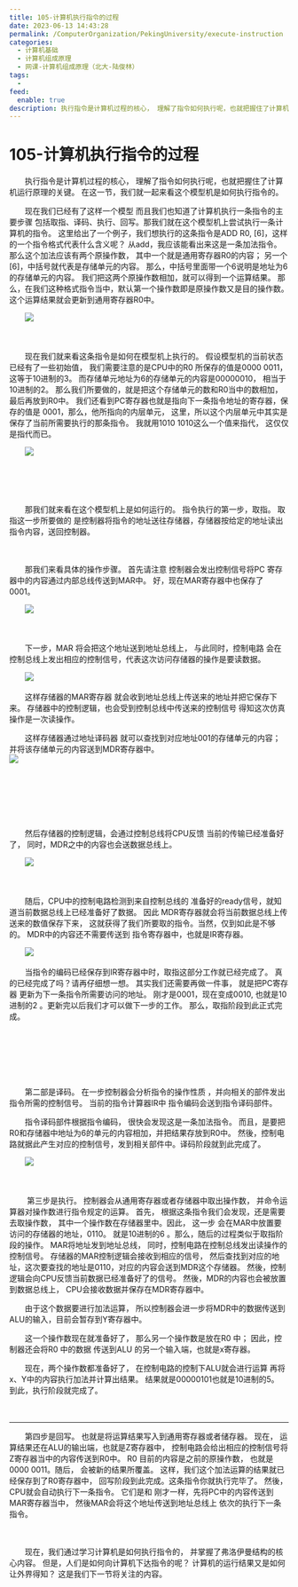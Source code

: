 ```yaml
---
title: 105-计算机执行指令的过程
date: 2023-06-13 14:43:28
permalink: /ComputerOrganization/PekingUniversity/execute-instruction
categories:
  - 计算机基础
  - 计算机组成原理
  - 网课-计算机组成原理（北大-陆俊林）
tags:
  - 
feed:
  enable: true
description: 执行指令是计算机过程的核心， 理解了指令如何执行呢，也就把握住了计算机运行原理的关键。 在这一节，我们就一起来看这个模型机是如何执行指令的。 
---
```

# 105-计算机执行指令的过程

　　执行指令是计算机过程的核心， 理解了指令如何执行呢，也就把握住了计算机运行原理的关键。 在这一节，我们就一起来看这个模型机是如何执行指令的。 

<!-- more -->

　　现在我们已经有了这样一个模型 而且我们也知道了计算机执行一条指令的主要步骤 包括取指、译码、执行、回写。那我们就在这个模型机上尝试执行一条计算机的指令。 这里给出了一个例子，我们想执行的这条指令是ADD R0, [6]，这样的一个指令格式代表什么含义呢？ 从add，我应该能看出来这是一条加法指令。 那么这个加法应该有两个原操作数， 其中一个就是通用寄存器R0的内容； 另一个[6]，中括号就代表是存储单元的内容。 那么，中括号里面带一个6说明是地址为6的存储单元的内容。 我们把这两个原操作数相加，就可以得到一个运算结果。 那么，在我们这种格式指令当中，默认第一个操作数即是原操作数又是目的操作数。 这个运算结果就会更新到通用寄存器R0中。 

　　![](https://image.peterjxl.com/blog/image-20220918093805-tzx49fd.png)

　　‍

　　现在我们就来看这条指令是如何在模型机上执行的。 假设模型机的当前状态已经有了一些初始值， 我们需要注意的是CPU中的R0 所保存的值是0000  0011，这等于10进制的3。 而存储单元地址为6的存储单元的内容是00000010， 相当于10进制的2。 那么我们所要做的，就是把这个存储单元的数和R0当中的数相加，最后再放到R0中。 我们还看到PC寄存器也就是指向下一条指令地址的寄存器，保存的值是 0001，那么，他所指向的内层单元， 这里，所以这个内层单元中其实是保存了当前所需要执行的那条指令。 我就用1010  1010这么一个值来指代， 这仅仅是指代而已。

　　![](https://image.peterjxl.com/blog/image-20220918093918-41dkpmr.png)

　　‍

　　‍

　　那我们就来看在这个模型机上是如何运行的。 指令执行的第一步，取指。 取指这一步所要做的 是控制器将指令的地址送往存储器，存储器按给定的地址读出指令内容，送回控制器。

　　‍

　　那我们来看具体的操作步骤。 首先请注意 控制器会发出控制信号将PC 寄存器中的内容通过内部总线传送到MAR中。 好，现在MAR寄存器中也保存了0001。 

　　![](https://image.peterjxl.com/blog/image-20220918094025-tesmzuz.png)

　　‍

　　下一步，MAR 将会把这个地址送到地址总线上， 与此同时，控制电路 会在控制总线上发出相应的控制信号，代表这次访问存储器的操作是要读数据。 

　　![](https://image.peterjxl.com/blog/image-20220918094138-0b1xovd.png)

　　这样存储器的MAR寄存器 就会收到地址总线上传送来的地址并把它保存下来。 存储器中的控制逻辑，也会受到控制总线中传送来的控制信号 得知这次仿真操作是一次读操作。  
  

　　这样存储器通过地址译码器 就可以查找到对应地址001的存储单元的内容； 并将该存储单元的内容送到MDR寄存器中。  
![](https://image.peterjxl.com/blog/image-20220918094225-oa2h9f7.png)

　　‍

　　‍

　　‍

　　然后存储器的控制逻辑，会通过控制总线将CPU反馈 当前的传输已经准备好了， 同时，MDR之中的内容也会送数据总线上。

　　![](https://image.peterjxl.com/blog/image-20220918094302-39kwrbg.png)

　　  

　　随后，CPU中的控制电路检测到来自控制总线的 准备好的ready信号，就知道当前数据总线上已经准备好了数据。 因此 MDR寄存器就会将当前数据总线上传送来的数值保存下来， 这就获得了我们所要取的指令。当然，仅到如此是不够的。 MDR中的内容还不需要传送到 指令寄存器中，也就是IR寄存器。

　　![](https://image.peterjxl.com/blog/image-20220918094409-wqnlta1.png)

　　当指令的编码已经保存到IR寄存器中时，取指这部分工作就已经完成了。 真的已经完成了吗？请再仔细想一想。 其实我们还需要再做一件事， 就是把PC寄存器 更新为下一条指令所需要访问的地址。 刚才是0001，现在变成0010, 也就是10进制的2 。更新完以后我们才可以做下一步的工作。 那么，取指阶段到此正式完成。 

　　‍

　　‍

　　‍

　　第二部是译码。 在一步控制器会分析指令的操作性质 ，并向相关的部件发出指令所需的控制信号。 当前的指令计算器IR中 指令编码会送到指令译码部件。

　　指令译码部件根据指令编码， 很快会发现这是一条加法指令。 而且，是要把R0和存储器中地址为6的单元的内容相加，并把结果存放到R0中。 然後，控制电路就据此产生对应的控制信号，发到相关部件中。译码阶段就到此完成了。

　　![](https://image.peterjxl.com/blog/image-20220918094601-sf4gx7c.png)

　　‍

　　 第三步是执行。 控制器会从通用寄存器或者存储器中取出操作数， 并命令运算器对操作数进行指令规定的运算。 首先， 根据这条指令我们会发现，还是需要去取操作数， 其中一个操作数在存储器里中。因此， 这一步 会在MAR中放置要访问的存储器的地址，0110。 就是10进制的6 。那么，随后的过程类似于取指阶段的操作。 MAR将地址发到地址总线， 同时，控制电路在控制总线发出读操作的控制信号。 存储器的MAR控制逻辑会接收到相应的信号， 然后查找到对应的地址，这次要查找的地址是0110，对应的内容会送到MDR这个存储器。 然後，控制逻辑会向CPU反馈当前数据已经准备好了的信号。 然後，MDR的内容也会被放置到数据总线上， CPU会接收数据并保存在MDR寄存器中。

　　由于这个数据要进行加法运算， 所以控制器会进一步将MDR中的数据传送到 ALU的输入，目前会暂存到Y寄存器中。

　　这一个操作数现在就准备好了， 那么另一个操作数是放在R0 中； 因此，控制器还会将R0 中的数据 传送到ALU 的另一个输入端，也就是x寄存器。  

　　现在，两个操作数都准备好了， 在控制电路的控制下ALU就会进行运算 再将x、Y中的内容执行加法并计算出结果。 结果就是00000101也就是10进制的5。 到此，执行阶段就完成了。 

　　‍

---

　　第四步是回写。 也就是将运算结果写入到通用寄存器或者储存器。 现在， 运算结果还在ALU的输出端，也就是Z寄存器中， 控制电路会给出相应的控制信号将Z寄存器当中的内容传送到R0中。 R0 目前的内容是之前的原操作数， 也就是0000 0011。随后， 会被新的结果所覆盖。 这样，我们这个加法运算的结果就已经保存到了R0寄存器中， 回写阶段到此完成。这条指令你就执行完毕了。 然後，CPU就会自动执行下一条指令。 它们是和 刚才一样，先将PC中的内容传送到MAR寄存器当中， 然後MAR会将这个地址传送到地址总线上 依次的执行下一条指令。

　　  

　　现在，我们通过学习计算机是如何执行指令的， 并掌握了弗洛伊曼结构的核心内容。 但是，人们是如何向计算机下达指令的呢？ 计算机的运行结果又是如何让外界得知？ 这是我们下一节将关注的内容。
